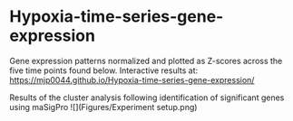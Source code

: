 # Hypoxia-time-series-gene-expression

Gene expression patterns normalized and plotted as Z-scores across the five time points found below. 
Interactive results at: https://mjp0044.github.io/Hypoxia-time-series-gene-expression/


Results of the cluster analysis following identification of significant genes using maSigPro
![](Figures/Experiment setup.png)
